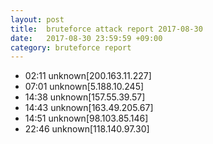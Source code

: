 ```yaml
---
layout: post
title:  bruteforce attack report 2017-08-30
date:   2017-08-30 23:59:59 +09:00
category: bruteforce report
---
```


* 02:11 unknown[200.163.11.227]
* 07:01 unknown[5.188.10.245]
* 14:38 unknown[157.55.39.57]
* 14:43 unknown[163.49.205.67]
* 14:51 unknown[98.103.85.146]
* 22:46 unknown[118.140.97.30]

